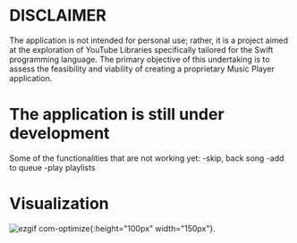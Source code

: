 # DISCLAIMER
The application is not intended for personal use; rather, it is a project aimed at the exploration of YouTube Libraries specifically tailored for the Swift programming language. The primary objective of this undertaking is to assess the feasibility and viability of creating a proprietary Music Player application.

# The application is still under development
Some of the functionalities that are not working yet:
-skip, back song
-add to queue 
-play playlists

# Visualization

![ezgif com-optimize](https://github.com/PopekD/MyStrain/assets/94826253/b591e585-c0a3-4768-9267-2399ca0e36fa){:height="100px" width="150px"}.


